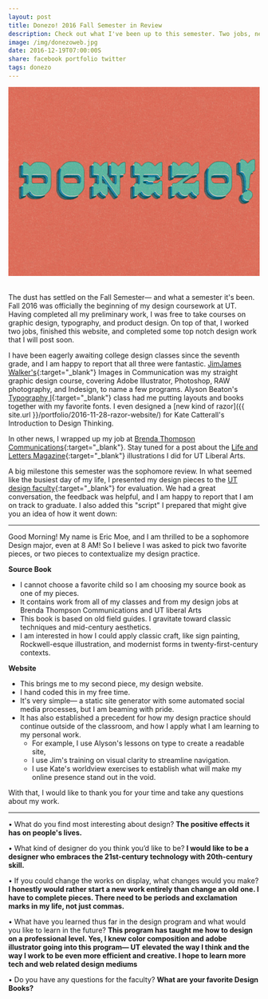 ```yaml
---
layout: post
title: Donezo! 2016 Fall Semester in Review
description: Check out what I've been up to this semester. Two jobs, new projects, and somehow straight A's.
image: /img/donezoweb.jpg
date: 2016-12-19T07:00:00S 
share: facebook portfolio twitter
tags: donezo
---
```


<img class="col three" data-action="zoom" src="/img/donezoweb.jpg">
<div class="col three caption">
&nbsp;
</div>

The dust has settled on the Fall Semester— and what a semester it's been. Fall 2016 was officially the beginning of my design coursework at UT. Having completed all my preliminary work, I was free to take courses on graphic design, typography, and product design. On top of that, I worked two jobs, finished this website, and completed some top notch design work that I will post soon.

I have been eagerly awaiting college design classes since the seventh grade, and I am happy to report that all three were fantastic. [JimJames Walker's](https://www.husbandmen.com/){:target="_blank"} Images in Communication was my straight graphic design course, covering Adobe Illustrator, Photoshop, RAW photography, and Indesign, to name a few programs. Alyson Beaton's [Typography I](https://abeatontype.wordpress.com/){:target="_blank"} class had me putting layouts and books together with my favorite fonts. I even designed a [new kind of razor]({{ site.url }}/portfolio/2016-11-28-razor-website/) for Kate Catterall's Introduction to Design Thinking.

In other news, I wrapped up my job at [Brenda Thompson Communications](https://www.brendathompson.com/){:target="_blank"}. Stay tuned for a post about the [Life and Letters Magazine](https://issuu.com/lifeandletters/docs/ll_fall2016_issu){:target="_blank"} illustrations I did for UT Liberal Arts. 

A big milestone this semester was the sophomore review. In what seemed like the busiest day of my life, I presented my design pieces to the [UT design faculty](https://art.utexas.edu/academics/design-faculty){:target="_blank"} for evaluation. We had a great conversation, the feedback was helpful, and I am happy to report that I am on track to graduate. I also added this "script" I prepared that might give you an idea of how it went down:

___

Good Morning! My name is Eric Moe, and I am thrilled to be a sophomore Design major, even at 8 AM! So I believe I was asked to pick two favorite pieces, or two pieces to contextualize my design practice.

**Source Book**

- I cannot choose a favorite child so I am choosing my source book as one of my pieces.
- It contains work from all of my classes and from my design jobs at Brenda Thompson Communications and UT liberal Arts
- This book is based on old field guides. I gravitate toward classic techniques and mid-century aesthetics. 
- I am interested in how I could apply classic craft, like sign painting, Rockwell-esque illustration, and modernist forms in twenty-first-century contexts.

**Website**

- This brings me to my second piece, my design website.
- I hand coded this in my free time.
- It's very simple— a static site generator with some automated social media processes, but I am beaming with pride.
- It has also established a precedent for how my design practice should continue outside of the classroom, and how I apply what I am learning to my personal work.
    - For example, I use Alyson's lessons on type to create a readable site,
    - I use Jim's training on visual clarity to streamline navigation.
    - I use Kate's worldview exercises to establish what will make my online presence stand out in the void.

With that, I would like to thank you for your time and take any questions about my work.

____

• What do you find most interesting about design?
**The positive effects it has on people's lives.**

• What kind of designer do you think you’d like to be?
**I would like to be a designer who embraces the 21st-century technology with 20th-century skill.**

• If you could change the works on display, what changes would you make?
**I honestly would rather start a new work entirely than change an old one. I have to complete pieces. There need to be periods and exclamation marks in my life, not just commas.**

• What have you learned thus far in the design program and what would you like to learn in the future? **This program has taught me how to design on a professional level. Yes, I knew color composition and adobe illustrator going into this program— UT elevated the way I think and the way I work to be even more efficient and creative. I hope to learn more tech and web related design mediums**

• Do you have any questions for the faculty? **What are your favorite Design Books?**
